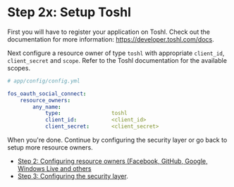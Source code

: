 Step 2x: Setup Toshl
=====================
First you will have to register your application on Toshl. Check out the
documentation for more information: https://developer.toshl.com/docs.

Next configure a resource owner of type `toshl` with appropriate
`client_id`, `client_secret` and `scope`. Refer to the Toshl documentation
for the available scopes.

```yaml
# app/config/config.yml

fos_oauth_social_connect:
    resource_owners:
        any_name:
            type:                toshl
            client_id:           <client_id>
            client_secret:       <client_secret>
```

When you're done. Continue by configuring the security layer or go back to
setup more resource owners.

- [Step 2: Configuring resource owners (Facebook, GitHub, Google, Windows Live and others](../2-configuring_resource_owners.md)
- [Step 3: Configuring the security layer](../3-configuring_the_security_layer.md).
